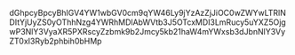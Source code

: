 dGhpcyBpcyBhIGV4YW1wbGV0cm9qYW46Ly9jYzAzZjJiOC0wZWYwLTRlNDItYjUyZS0yOThhNzg4YWRhMDlAbWVtb3J5OTcxMDI3LmRucy5uYXZ5OjgwP3NlY3VyaXR5PXRscyZzbmk9b2Jmcy5kb21haW4mYWxsb3dJbnNlY3VyZT0xI3Ryb2phbih0bHMp

